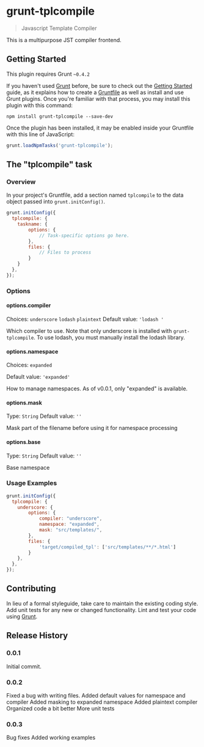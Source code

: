 # grunt-tplcompile

> Javascript Template Compiler

This is a multipurpose JST compiler frontend.

## Getting Started
This plugin requires Grunt `~0.4.2`

If you haven't used [Grunt](http://gruntjs.com/) before, be sure to check out the [Getting Started](http://gruntjs.com/getting-started) guide, as it explains how to create a [Gruntfile](http://gruntjs.com/sample-gruntfile) as well as install and use Grunt plugins. Once you're familiar with that process, you may install this plugin with this command:

```shell
npm install grunt-tplcompile --save-dev
```

Once the plugin has been installed, it may be enabled inside your Gruntfile with this line of JavaScript:

```js
grunt.loadNpmTasks('grunt-tplcompile');
```

## The "tplcompile" task

### Overview
In your project's Gruntfile, add a section named `tplcompile` to the data object passed into `grunt.initConfig()`.

```js
grunt.initConfig({
  tplcompile: {
    taskname: {
        options: {
            // Task-specific options go here.
        },
        files: {
            // Files to process
        }
    }
  },
});
```

### Options

#### options.compiler
Choices: `underscore` `lodash` `plaintext`
Default value: `'lodash '`

Which compiler to use. Note that only underscore is installed with `grunt-tplcompile`. To use lodash, you must manually
install the lodash library.

#### options.namespace
Choices: `expanded`

Default value: `'expanded'`

How to manage namespaces. As of v0.0.1, only "expanded" is available.

#### options.mask
Type: `String`
Default value: `''`

Mask part of the filename before using it for namespace processing

#### options.base
Type: `String`
Default value: `''`

Base namespace

### Usage Examples

```js
grunt.initConfig({
  tplcompile: {
    underscore: {
        options: {
            compiler: "underscore",
            namespace: "expanded",
            mask: "src/templates/",
        },
        files: {
            'target/compiled_tpl': ['src/templates/**/*.html']
        }
    },
  },
});
```

## Contributing
In lieu of a formal styleguide, take care to maintain the existing coding style. Add unit tests for any new or changed functionality. Lint and test your code using [Grunt](http://gruntjs.com/).

## Release History

### 0.0.1

Initial commit.

### 0.0.2

Fixed a bug with writing files.
Added default values for namespace and compiler
Added masking to expanded namespace
Added plaintext compiler
Organized code a bit better
More unit tests

### 0.0.3

Bug fixes
Added working examples

